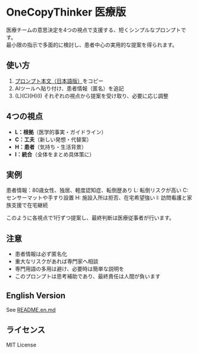 # OneCopyThinker 医療版

医療チームの意思決定を4つの視点で支援する、短くシンプルなプロンプトです。  
最小限の指示で多面的に検討し、患者中心の実用的な提案を得られます。

## 使い方
1. [プロンプト本文（日本語版）](prompts/ja.md)をコピー
2. AIツールへ貼り付け、患者情報（匿名）を追記
3. (L)(C)(H)(I) それぞれの視点から提案を受け取り、必要に応じ調整

## 4つの視点
- **L：根拠**（医学的事実・ガイドライン）  
- **C：工夫**（新しい発想・代替案）  
- **H：患者**（気持ち・生活背景）  
- **I：統合**（全体をまとめ具体策に）

## 実例
患者情報：80歳女性、独居、軽度認知症、転倒歴あり
L: 転倒リスクが高い
C: センサーマットや手すり設置
H: 施設入所は拒否、在宅希望強い
I: 訪問看護と家族支援で在宅継続

このように各視点で1行ずつ提案し、最終判断は医療従事者が行います。

## 注意
- 患者情報は必ず匿名化  
- 重大なリスクがあれば専門家へ相談  
- 専門用語の多用は避け、必要時は簡単な説明を  
- このプロンプトは思考補助であり、最終責任は人間が負います

## English Version
See [README.en.md](README.en.md)

## ライセンス
MIT License
